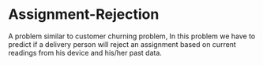 # Assignment-Rejection
A problem similar to customer churning problem, In this problem we have to predict if a delivery person will reject an assignment based on current readings from his device and his/her past data. 
